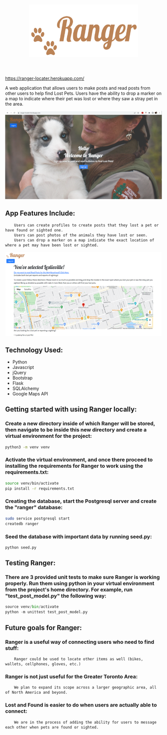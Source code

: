 <h1 align="center">
    <img width="350" src="https://github.com/kristenfoshay/First_Capstone_Project/blob/main/static/images/ranger-logo-with-text.PNG#gh-light-mode-only" alt="Ranger">
    <br>
    <br>
</h1>

https://ranger-locater.herokuapp.com/

A web application that allows users to make posts and read posts from other users to help find Lost Pets. Users have the ability to drop a marker on a map to indicate where their pet was lost or where they saw a stray pet in the area. 

![Ranger screenshot](https://github.com/kristenfoshay/First_Capstone_Project/blob/main/static/images/ranger-screencapture.PNG)


## App Features Include:

        Users can create profiles to create posts that they lost a pet or have found or sighted one.
        Users can post photos of the animals they have lost or seen.
        Users can drop a marker on a map indicate the exact location of where a pet may have been lost or sighted.
        
 ![Ranger screenshot](https://github.com/kristenfoshay/First_Capstone_Project/blob/main/static/images/ranger-post-creation-screenshot.PNG)   

## Technology Used:

* Python
* Javascript
* jQuery
* Bootstrap
* Flask
* SQLAlchemy
* Google Maps API

## Getting started with using Ranger locally:

### Create a new directory inside of which Ranger will be stored, then navigate to be inside this new directory and create a virtual environment for the project:

```bash
python3 -m venv venv
```
### Activate the virtual environment, and once there proceed to installing the requirements for Ranger to work using the requirements.txt:

```bash
source venv/bin/activate
pip install -r requirements.txt
```
### Creating the database, start the Postgresql server and create the "ranger" database:

```bash
sudo service postgresql start
createdb ranger
```
### Seed the database with important data by running seed.py:

```bash
python seed.py
```

## Testing Ranger:

### There are 3 provided unit tests to make sure Ranger is working properly. Run them using python in your virtual environment from the project's home directory. For example, run "test_post_model.py" the following way:

```python
source venv/bin/activate
python -m unittest test_post_model.py
```

## Future goals for Ranger:

### Ranger is a useful way of connecting users who need to find stuff:

        Ranger could be used to locate other items as well (bikes, wallets, cellphones, gloves, etc.)
### Ranger is not just useful for the Greater Toronto Area:

        We plan to expand its scope across a larger geographic area, all of North America and beyond.
### Lost and Found is easier to do when users are actually able to connect:

        We are in the process of adding the ability for users to message each other when pets are found or sighted. 




